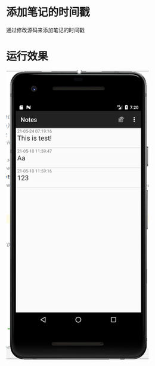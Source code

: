 # 添加笔记的时间戳
通过修改源码来添加笔记的时间戳
#  运行效果
![conclusion](https://github.com/TheUserNotExist/Notepad/blob/master/1.png)
